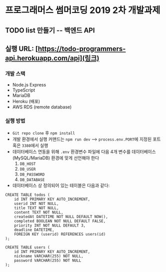 # 프로그래머스 썸머코딩 2019 2차 개발과제 
## TODO list 만들기 -- 백엔드 API
## 실행 URL: [https://todo-programmers-api.herokuapp.com/api](링크)

### 개발 스택
- Node.js Express
- TypeScript
- MariaDB
- Heroku (배포)
- AWS RDS (remote database)

### 실행 방법
- `Git repo clone` 후 `npm install`
- 개발 환경에서 실행 커맨드는 `npm run dev` --> `process.env.PORT`에 지정된 포트 혹은 `3380`에서 실행
- 데이터베이스 연동을 위해 `.env` 환경변수 파일에 다음 4개 변수를 데이터베이스 (MySQL/MariaDB) 환경에 맞게 선언해야 한다
  1. `DB_HOST`
  2. `DB_USER`
  3. `DB_PASSWORD`
  4. `DB_DATABASE`
- 데이터베이스 상 정의되어 있는 테이블은 다음과 같다:
```
CREATE TABLE todos (
    id INT PRIMARY KEY AUTO_INCREMENT,
    userid INT NOT NULL,
    title TEXT NOT NULL,
    content TEXT NOT NULL,
    createdAt DATETIME NOT NULL DEFAULT NOW(),
    completed BOOLEAN NOT NULL DEFAULT FALSE,
    priority INT NOT NULL DEFAULT 3,
    deadline DATETIME,
    FOREIGN KEY (userid) REFERENCES users(id)
);

CREATE TABLE users (
    id INT PRIMARY KEY AUTO_INCREMENT,
    nickname VARCHAR(255) NOT NULL,
    password VARCHAR(255) NOT NULL
);
```
